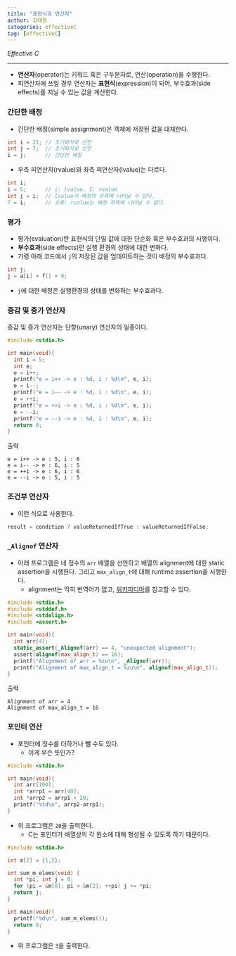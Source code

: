```yaml
---
title: "표현식과 연산자"
author: 김태원
categories: effectiveC
tag: [effectiveC]
---
```


*Effective C*

---

- **연산자**(operator)는 키워드 혹은 구두문자로, 연산(operation)을 수행한다.
- 피연산자에 쓰일 경우 연산자는 **표현식**(expression)이 되어, 부수효과(side
        effects)를 지닐 수 있는 값을 계산한다. 

### 간단한 배정

- 간단한 배정(simple assignment)은 객체에 저장된 값을 대체한다. 

```c
int i = 21; // 초기화자로 선언 
int j = 7;  // 초기화자로 선언 
i = j;      // 간단한 배정
```

- 우측 피연산자(rvalue)와 좌측 피연산자(lvalue)는 다르다.

```c
int i;
i = 5;      // i: lvalue, 5: rvalue
int j = i;  // lvalue가 배정의 우측에 나타날 수 있다.
7 = i;      // 오류: rvalue는 배정 좌측에 나타날 수 없다.
```

### 평가

- 평가(evaluation)란 표현식의 단일 값에 대한 단순화 혹은 부수효과의 시행이다.
- **부수효과**(side effects)란 실행 환경의 상태에 대한 변화다. 
- 가령 아래 코드에서 `j`의 저장된 값을 업데이트하는 것이 배정의 부수효과다. 

```c
int j;
j = a[i] + f() + 9;
```

- `j`에 대한 배정은 실행환경의 상태를 변화하는 부수효과다. 

### 증감 및 증가 연산자

증감 및 증가 연산자는 단항(unary) 연산자의 일종이다.

```c
#include <stdio.h>

int main(void){
  int i = 5;
  int e;
  e = i++;
  printf("e = i++ -> e : %d, i : %d\n", e, i); 
  e = i--;
  printf("e = i-- -> e : %d, i : %d\n", e, i);
  e = ++i;
  printf("e = ++i -> e : %d, i : %d\n", e, i);
  e = --i;
  printf("e = --i -> e : %d, i : %d\n", e, i);
  return 0;
}
```

출력

```
e = i++ -> e : 5, i : 6
e = i-- -> e : 6, i : 5
e = ++i -> e : 6, i : 6
e = --i -> e : 5, i : 5
```

### 조건부 연산자

- 이런 식으로 사용한다.

```c
result = condition ? valueReturnedIfTrue : valueReturnedIfFalse;
```

### `_Alignof` 연산자

- 아래 프로그램은 네 정수의 `arr` 배열을 선언하고 배열의 alignment에 대한
static assertion을 시행한다. 그리고 `max_align_t`에 대해 runtime assertion을
시행한다. 
    - alignment는 딱히 번역어가 없고, [위키피디아](https://en.wikipedia.org/wiki/Data_structure_alignment)를 참고할 수 있다. 

```c
#include <stdio.h>
#include <stddef.h>
#include <stdalign.h>
#include <assert.h>

int main(void){
  int arr[4];
  static_assert(_Alignof(arr) == 4, "unexpected alignment");
  assert(alignof(max_align_t) == 16); 
  printf("Alignment of arr = %zu\n", _Alignof(arr));
  printf("Alignment of max_align_t = %zu\n", alignof(max_align_t));
}
```

출력

```
Alignment of arr = 4
Alignment of max_align_t = 16
```

### 포인터 연산

- 포인터에 정수를 더하거나 뺄 수도 있다.
    - 이게 무슨 뜻인가?

```c
#include <stdio.h>

int main(void){
  int arr[100];
  int *arrp1 = arr[40];
  int *arrp2 = arrp1 + 20;  
  printf("%td\n", arrp2-arrp1); 
}
```

- 위 프로그램은 `20`을 출력한다. 
    - C는 포인터가 배열상의 각 원소에 대해 형성될 수 있도록 하기 때문이다. 

```c
#include <stdio.h>

int m[2] = {1,2};

int sum_m_elems(void) {
  int *pi; int j = 0;
  for (pi = &m[0]; pi < &m[2]; ++pi) j += *pi;
  return j;
}

int main(void){
  printf("%d\n", sum_m_elems());
  return 0;
}
```

- 위 프로그램은 `3`을 출력한다.
